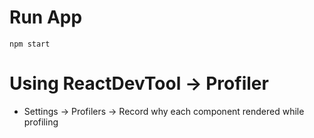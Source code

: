 # Run App

`npm start`

# Using ReactDevTool -> Profiler

- Settings -> Profilers -> Record why each component rendered while profiling
